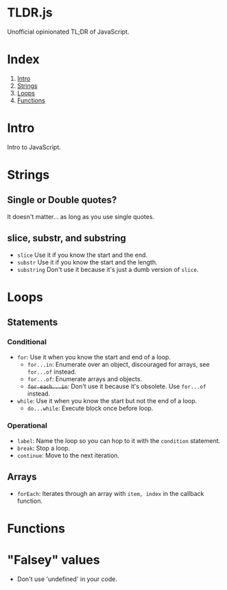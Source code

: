TLDR.js
=======
Unofficial opinionated TL;DR of JavaScript.

# Index
1. [Intro](#intro)
1. [Strings](#strings)
1. [Loops](#Loops)
1. [Functions](#functions)

# Intro
Intro to JavaScript.

# Strings
## Single or Double quotes?
It doesn't matter... as long as you use single quotes.

## slice, substr, and substring
+ `slice` Use it if you know the start and the end.
+ `substr` Use it if you know the start and the length.
+ `substring` Don't use it because it's just a dumb version of `slice`.

# Loops
## Statements
### Conditional
+ `for`: Use it when you know the start and end of a loop.
  + `for...in`: Enumerate over an object, discouraged for arrays, see `for...of` instead.
  + `for...of`: Enumerate arrays and objects.
  + <s>`for each...in`</s>: Don't use it because it's obsolete. Use `for...of` instead.
+ `while`: Use it when you know the start but not the end of a loop.
  + `do...while`: Execute block once before loop.

### Operational
+ `label`: Name the loop so you can hop to it with the `condition` statement.
+ `break`: Stop a loop.
+ `continue`: Move to the next iteration.

## Arrays
+ `forEach`: Iterates through an array with `item, index` in the callback function.

# Functions

# "Falsey" values
+ Don't use 'undefined' in your code.
